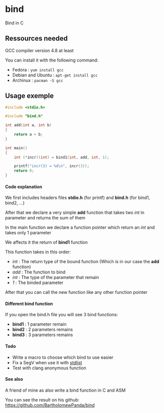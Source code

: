 bind
====

Bind in C

Ressources needed
-----------------

GCC compiler version 4.8 at least

You can install it with the following command:
* Fedora : `yum install gcc`
* Debian and Ubuntu : `apt-get install gcc`
* Archinux : `pacman -S gcc`

Usage exemple
-------------

```c
#include <stdio.h>

#include "bind.h"

int add(int a, int b)
{
    return a + b;
}

int main()
{
    int (*incr)(int) = bind1(int, add, int, 1);

    printf("incr(3) = %d\n", incr(3));
    return 0;
}
```

#### Code explanation

We first includes headers files **stdio.h** (for printf) and **bind.h** (for bind1, bind2, ...)

After that we declare a very simple **add** function that takes two *int* in parameter and returns the sum of them

In the main function we declare a function pointer which return an *int* and takes only 1 parameter

We affects it the return of **bind1** function

This function takes in this order:
- *int* : The return type of the bound function (Which is in our case the **add** function)
- *add* : The function to bind
- *int* : The type of the parameter that remain
- *1* : The binded parameter

After that you can call the new function like any other function pointer

#### Different bind function

If you open the bind.h file you will see 3 bind functions:
- **bind1** : 1 parameter remain
- **bind2** : 2 parameters remains
- **bind3** : 3 parameters remains

#### Todo

- Write a macro to choose which bind to use easier
- Fix a SegV when use it with [stdlist](https://github.com/Vins54/stdlist)
- Test with clang anonymous function

#### See also

A friend of mine as also write a bind function in C and ASM

You can see the result on his github:
https://github.com/BartholomewPanda/bind
